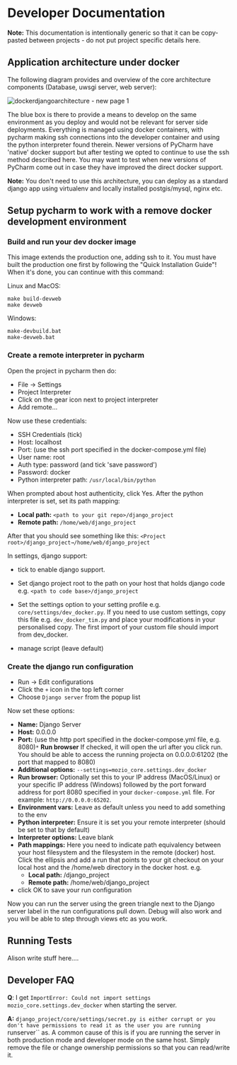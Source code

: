 # Developer Documentation

**Note:** This documentation is intentionally generic so that it can
be copy-pasted between projects - do not put project specific details here.

## Application architecture under docker

The following diagram provides and overview of the core architecture
components (Database, uwsgi server, web server):

![dockerdjangoarchitecture - new page 1](https://cloud.githubusercontent.com/assets/178003/5024388/750b85c8-6b12-11e4-97b0-c73b2d07e539.png)


The blue box is there to provide a means to develop on the same environment
as you deploy and would not be relevant for server side deployments.
Everything is managed using docker containers, with pycharm
making ssh connections into the developer container and using the
python interpreter found therein. Newer versions of PyCharm have 'native' docker support
but after testing we opted to continue to use the ssh method described here. You may want to
test when new versions of PyCharm come out in case they have improved the direct docker support.

**Note:** You don't need to use this architecture, you can deploy as a standard
django app using virtualenv and locally installed postgis/mysql, nginx etc.

## Setup pycharm to work with a remove docker development environment

### Build and run your dev docker image

This image extends the production one, adding ssh to it. You must
have built the production one first by following the "Quick Installation Guide"!
When it's done, you can continue with this command:

Linux and MacOS:

```
make build-devweb
make devweb
```

Windows:

```
make-devbuild.bat
make-devweb.bat
```

### Create a remote interpreter in pycharm

Open the project in pycharm then do:

* File -> Settings
* Project Interpreter
* Click on the gear icon next to project interpreter
* Add remote...

Now use these credentials:

* SSH Credentials (tick)
* Host: localhost
* Port: (use the ssh port specified in the docker-compose.yml file)
* User name: root
* Auth type: password (and tick 'save password')
* Password: docker
* Python interpreter path: ``/usr/local/bin/python``

When prompted about host authenticity, click Yes.
After the python interpreter is set, set its path mapping:

  * **Local path:** `<path to your git repo>/django_project`
  * **Remote path:** `/home/web/django_project`

After that you should see something like this:
   `<Project root>/django_project→/home/web/django_project`

In settings, django support:

* tick to enable django support.
* Set django project root to the path on your host that holds django code e.g.
  ``<path to code base>/django_project``
* Set the settings option to your setting profile e.g.
  ``core/settings/dev_docker.py``. If you need to use custom settings, copy
  this file e.g. ``dev_docker_tim.py`` and place your modifications in your
  personalised copy. The first import of your custom file should import from
  dev_docker.

* manage script (leave default)


### Create the django run configuration

* Run -> Edit configurations
* Click the `+` icon in the top left corner
* Choose ``Django server`` from the popup list

Now set these options:

* **Name:** Django Server
* **Host:** 0.0.0.0
* **Port:** (use the http port specified in the docker-compose.yml file, e.g. 8080)`*` **Run browser** If checked, it will open the url after you click run. You should be able to access the running projecta on 0.0.0.0:61202 (the port that mapped to 8080)
* **Additional options:** ``--settings=mozio_core.settings.dev_docker``
* **Run browser:** Optionally set this to your IP address (MacOS/Linux) or your specific IP address (Windows) followed by the port forward address for port 8080 specified in your ``docker-compose.yml`` file. For example: ``http://0.0.0.0:65202``.
* **Environment vars:** Leave as default unless you need to add something to the env
* **Python interpreter:** Ensure it is set you your remote interpreter (should be
  set to that by default)
* **Interpreter options:** Leave blank
* **Path mappings:** Here you need to indicate path equivalency between your host
  filesystem and the filesystem in the remote (docker) host. Click the ellipsis
  and add a run that points to your git checkout on your local host and the
  /home/web directory in the docker host. e.g.
  * **Local path:** <path to your git repo>/django_project
  * **Remote path:** /home/web/django_project
* click OK to save your run configuration

Now you can run the server using the green triangle next to the Django server
label in the run configurations pull down. Debug will also work and you will be
able to step through views etc as you work.


## Running Tests

Alison write stuff here....


## Developer FAQ

**Q**: I get ``ImportError: Could not import settings mozio_core.settings.dev_docker``
when starting the server.

**A:** ``django_project/core/settings/secret.py is either corrupt or you don't
have permissions to read it as the user you are running ``runserver`` as. A
common cause of this is if you are running the server in both production
mode and developer mode on the same host. Simply remove the file or change
ownership permissions so that you can read/write it.
